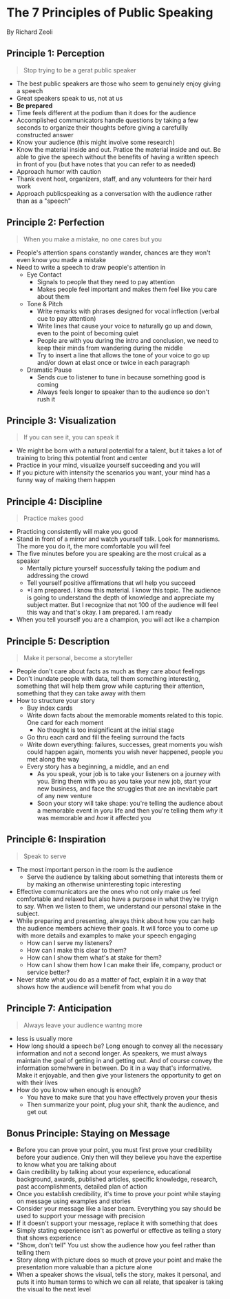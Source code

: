 # The 7 Principles of Public Speaking

By Richard Zeoli

## Principle 1: Perception

> Stop trying to be a gerat public speaker

* The best public speakers are those who seem to genuinely enjoy giving a speech
* Great speakers speak to us, not at us
* **Be prepared**
* Time feels different at the podium than it does for the audience
* Accomplished communicators handle questions by taking a few seconds to organize their thoughts before giving a carefullly constructed answer
* Know your audience (this might involve some research)
* Know the material inside and out. Pratice the material inside and out. Be able to give the speech without the benefits of having a written speech in front of you (but have notes that you can refer to as needed)
* Approach humor with caution
* Thank event host, organizers, staff, and any volunteers for their hard work
* Approach publicspeaking as a conversation with the audience rather than as a "speech"

## Principle 2: Perfection

> When you make a mistake, no one cares but you

* People's attention spans constantly wander, chances are they won't even know you made a mistake
* Need to write a speech to draw people's attention in
    * Eye Contact
        * Signals to people that they need to pay attention
        * Makes people feel important and makes them feel like you care about them
    * Tone & Pitch
        * Write remarks with phrases designed for vocal inflection (verbal cue to pay attention)
        * Write lines that cause your voice to naturally go up and down, even to the point of becoming quiet
        * People are with you during the intro and conclusion, we need to keep their minds from wandering during the middle
        * Try to insert a line that allows the tone of your voice to go up and/or down at elast once or twice in each paragraph
    * Dramatic Pause
        * Sends cue to listener to tune in because something good is coming
        * Always feels longer to speaker than to the audience so don't rush it

## Principle 3: Visualization

> If you can see it, you can speak it

* We might be born with a natural potential for a talent, but it takes a lot of training to bring this potential front and center
* Practice in your mind, visualize yourself succeeding and you will
* If you picture with intensity the scenarios you want,  your mind has a funny way of making them happen

## Principle 4: Discipline

> Practice makes good

* Practicing consistently will make you good
* Stand in front of a mirror and watch yourself talk. Look for mannerisms. The more you do it, the more comfortable you will feel
* The five minutes before you are speaking are the most cruical as a speaker
    * Mentally picture yourself successfully taking the podium and addressing the crowd
    * Tell yourself positive affirmations that wll help you succeed
    * *I am prepared. I know this material. I know this topic. The audience is going to understand the depth of knowledge and appreciate my subject matter. But I recognize that not 100 of the audience will feel this way and that's okay. I am prepared. I am ready
* When you tell yourself you are a champion, you will act like a champion

## Principle 5: Description

> Make it personal, become a storyteller

* People don't care about facts as much as they care about feelings
* Don't inundate people with data, tell them something interesting, something that will help them grow while capturing their attention, something that they can take away with them
* How to structure your story
    * Buy index cards
    * Write down facts about the memorable moments related to this topic. One card for each moment
        * No thought is too insignificant at the initial stage
    * Go thru each card and fill the feeling surround the facts
    * Write down everything: failures, successes, great moments you wish could happen again, moments you wish never happened, people you met along the way
    * Every story has a beginning, a middle, and an end
        * As you speak, your job is to take your listeners on a journey with you. Bring them with you as you take your new job, start your new business, and face the struggles that are an inevitable part of any new venture
        * Soon your story will take shape: you're telling the audience about a memorable event in yoru life and then you're telling them *why* it was memorable and *how* it affected you

## Principle 6: Inspiration

> Speak to serve

* The most important person in the room is the audience
    * Serve the audience by talking about something that interests them or by making an otherwise uninteresting topic interesting
* Effective communicators are the ones who not only make us feel comfortable and relaxed but also have a purpose in what they're tryign to say. When we listen to them, we understand our personal stake in the subject.
* While preparing and presenting, always think about how you can help the audience members achieve their goals. It will force you to come up with more details and examples to make your speech engaging
    * How can I serve my listeners?
    * How can I make this clear to them?
    * How can I show them what's at stake for them?
    * How can I show them how I can make their life, company, product or service better?
* Never state what you do as a matter of fact, explain it in a way that shows how the audience will benefit from what you do

## Principle 7: Anticipation

> Always leave your audience wantng more

* less is usually more
* How long should a speech be? Long enough to convey all the necessary information and not a second longer. As speakers, we must always maintain the goal of getting in and getting out. And of course convey the information somehwere in between. Do it in a way that's informative. Make it enjoyable, and then give your listeners the opportunity to get on with their lives
* How do you know when enough is enough?
    * You have to make sure that you have effectively proven your thesis
    * Then summarize your point, plug your shit, thank the audience, and get out

## Bonus Principle: Staying on Message

* Before you can prove your point, you must first prove your credibility before your audience. Only then will they believe you have the expertise to know what you are talking about
* Gain credibility by talking about your experience, educational background, awards, published articles, specific knowledge, research, past accomplishments, detailed plan of action
* Once you establish credibility, it's time to prove your point while staying on message using examples and stories
* Consider your message like a laser beam. Everything you say should be used to support your message with precision
* If it doesn't support your message, replace it with something that does
* Simply stating experience isn't as powerful or effective as telling a story that shows experience
* "Show, don't tell" You ust show the audience how you feel rather than telling them
* Story along with picture does so much ot prove your point and make the presentation more valuable than a picture alone
* When a speaker shows the visual, tells the story, makes it personal, and puts it into human terms to which we can all relate, that speaker is taking the visual to the next level
